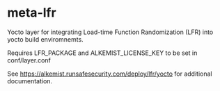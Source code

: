 # meta-lfr

Yocto layer for integrating Load-time Function Randomization (LFR) into yocto build enviromnemts.

Requires LFR_PACKAGE and ALKEMIST_LICENSE_KEY to be set in conf/layer.conf

See https://alkemist.runsafesecurity.com/deploy/lfr/yocto for additional documentation.